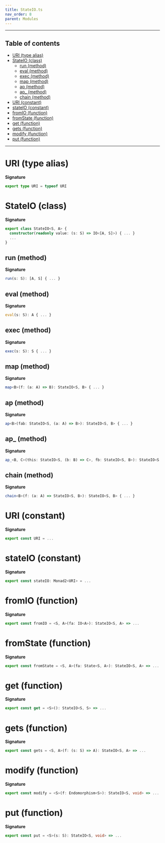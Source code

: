 ```yaml
---
title: StateIO.ts
nav_order: 8
parent: Modules
---
```


---

<h2 class="text-delta">Table of contents</h2>

- [URI (type alias)](#uri-type-alias)
- [StateIO (class)](#stateio-class)
  - [run (method)](#run-method)
  - [eval (method)](#eval-method)
  - [exec (method)](#exec-method)
  - [map (method)](#map-method)
  - [ap (method)](#ap-method)
  - [ap\_ (method)](#ap_-method)
  - [chain (method)](#chain-method)
- [URI (constant)](#uri-constant)
- [stateIO (constant)](#stateio-constant)
- [fromIO (function)](#fromio-function)
- [fromState (function)](#fromstate-function)
- [get (function)](#get-function)
- [gets (function)](#gets-function)
- [modify (function)](#modify-function)
- [put (function)](#put-function)

---

# URI (type alias)

**Signature**

```ts
export type URI = typeof URI
```

# StateIO (class)

**Signature**

```ts
export class StateIO<S, A> {
  constructor(readonly value: (s: S) => IO<[A, S]>) { ... }
  ...
}
```

## run (method)

**Signature**

```ts
run(s: S): [A, S] { ... }
```

## eval (method)

**Signature**

```ts
eval(s: S): A { ... }
```

## exec (method)

**Signature**

```ts
exec(s: S): S { ... }
```

## map (method)

**Signature**

```ts
map<B>(f: (a: A) => B): StateIO<S, B> { ... }
```

## ap (method)

**Signature**

```ts
ap<B>(fab: StateIO<S, (a: A) => B>): StateIO<S, B> { ... }
```

## ap\_ (method)

**Signature**

```ts
ap_<B, C>(this: StateIO<S, (b: B) => C>, fb: StateIO<S, B>): StateIO<S, C> { ... }
```

## chain (method)

**Signature**

```ts
chain<B>(f: (a: A) => StateIO<S, B>): StateIO<S, B> { ... }
```

# URI (constant)

**Signature**

```ts
export const URI = ...
```

# stateIO (constant)

**Signature**

```ts
export const stateIO: Monad2<URI> = ...
```

# fromIO (function)

**Signature**

```ts
export const fromIO = <S, A>(fa: IO<A>): StateIO<S, A> => ...
```

# fromState (function)

**Signature**

```ts
export const fromState = <S, A>(fa: State<S, A>): StateIO<S, A> => ...
```

# get (function)

**Signature**

```ts
export const get = <S>(): StateIO<S, S> => ...
```

# gets (function)

**Signature**

```ts
export const gets = <S, A>(f: (s: S) => A): StateIO<S, A> => ...
```

# modify (function)

**Signature**

```ts
export const modify = <S>(f: Endomorphism<S>): StateIO<S, void> => ...
```

# put (function)

**Signature**

```ts
export const put = <S>(s: S): StateIO<S, void> => ...
```
